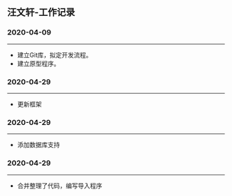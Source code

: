汪文轩-工作记录
---
### 2020-04-09
---
* 建立Git库，拟定开发流程。
* 建立原型程序。
### 2020-04-29
---
* 更新框架
### 2020-04-29
---
* 添加数据库支持
### 2020-04-29
---
* 合并整理了代码，编写导入程序
